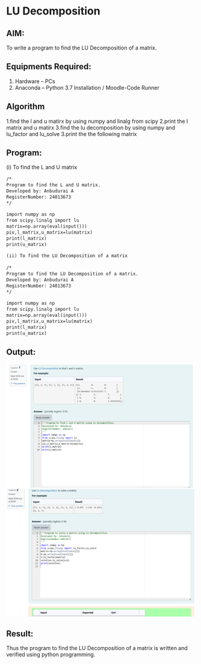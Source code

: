 # LU Decomposition 

## AIM:
To write a program to find the LU Decomposition of a matrix.

## Equipments Required:
1. Hardware – PCs
2. Anaconda – Python 3.7 Installation / Moodle-Code Runner

## Algorithm
1.find the l and u matirx by using numpy and linalg from scipy
2.print the l matrix and u matirx
3.find the lu decomposition by using numpy and lu_factor and lu_solve
3.print the the following matrix

## Program:
(i) To find the L and U matrix
```
/*
Program to find the L and U matrix.
Developed by: Anbudurai A
RegisterNumber: 24013673
*/
```
```
import numpy as np 
from scipy.linalg import lu
matrix=np.array(eval(input()))
piv,l_matrix,u_matrix=lu(matrix)
print(l_matrix)
print(u_matrix)
```
```
(ii) To find the LU Decomposition of a matrix

/*
Program to find the LU Decomposition of a matrix.
Developed by: Anbudurai A
RegisterNumber: 24013673
*/
```
```
import numpy as np 
from scipy.linalg import lu
matrix=np.array(eval(input()))
piv,l_matrix,u_matrix=lu(matrix)
print(l_matrix)
print(u_matrix)
```


## Output:
![done](image.png)
![alt text](image-1.png)


## Result:
Thus the program to find the LU Decomposition of a matrix is written and verified using python programming.

